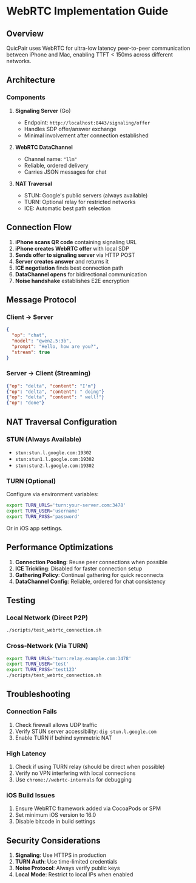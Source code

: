 # WebRTC Implementation Guide

## Overview

QuicPair uses WebRTC for ultra-low latency peer-to-peer communication between iPhone and Mac, enabling TTFT < 150ms across different networks.

## Architecture

### Components

1. **Signaling Server** (Go)
   - Endpoint: `http://localhost:8443/signaling/offer`
   - Handles SDP offer/answer exchange
   - Minimal involvement after connection established

2. **WebRTC DataChannel**
   - Channel name: `"llm"`
   - Reliable, ordered delivery
   - Carries JSON messages for chat

3. **NAT Traversal**
   - STUN: Google's public servers (always available)
   - TURN: Optional relay for restricted networks
   - ICE: Automatic best path selection

## Connection Flow

1. **iPhone scans QR code** containing signaling URL
2. **iPhone creates WebRTC offer** with local SDP
3. **Sends offer to signaling server** via HTTP POST
4. **Server creates answer** and returns it
5. **ICE negotiation** finds best connection path
6. **DataChannel opens** for bidirectional communication
7. **Noise handshake** establishes E2E encryption

## Message Protocol

### Client → Server
```json
{
  "op": "chat",
  "model": "qwen2.5:3b",
  "prompt": "Hello, how are you?",
  "stream": true
}
```

### Server → Client (Streaming)
```json
{"op": "delta", "content": "I'm"}
{"op": "delta", "content": " doing"}
{"op": "delta", "content": " well!"}
{"op": "done"}
```

## NAT Traversal Configuration

### STUN (Always Available)
- `stun:stun.l.google.com:19302`
- `stun:stun1.l.google.com:19302`
- `stun:stun2.l.google.com:19302`

### TURN (Optional)
Configure via environment variables:
```bash
export TURN_URLS='turn:your-server.com:3478'
export TURN_USER='username'
export TURN_PASS='password'
```

Or in iOS app settings.

## Performance Optimizations

1. **Connection Pooling**: Reuse peer connections when possible
2. **ICE Trickling**: Disabled for faster connection setup
3. **Gathering Policy**: Continual gathering for quick reconnects
4. **DataChannel Config**: Reliable, ordered for chat consistency

## Testing

### Local Network (Direct P2P)
```bash
./scripts/test_webrtc_connection.sh
```

### Cross-Network (Via TURN)
```bash
export TURN_URLS='turn:relay.example.com:3478'
export TURN_USER='test'
export TURN_PASS='test123'
./scripts/test_webrtc_connection.sh
```

## Troubleshooting

### Connection Fails
1. Check firewall allows UDP traffic
2. Verify STUN server accessibility: `dig stun.l.google.com`
3. Enable TURN if behind symmetric NAT

### High Latency
1. Check if using TURN relay (should be direct when possible)
2. Verify no VPN interfering with local connections
3. Use `chrome://webrtc-internals` for debugging

### iOS Build Issues
1. Ensure WebRTC framework added via CocoaPods or SPM
2. Set minimum iOS version to 16.0
3. Disable bitcode in build settings

## Security Considerations

1. **Signaling**: Use HTTPS in production
2. **TURN Auth**: Use time-limited credentials
3. **Noise Protocol**: Always verify public keys
4. **Local Mode**: Restrict to local IPs when enabled
